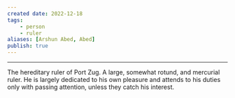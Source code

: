 ```yaml
---
created date: 2022-12-18
tags:
	- person
	- ruler
aliases: [Arshun Abed, Abed]
publish: true
---
```


---
The hereditary ruler of Port Zug. A large, somewhat rotund, and mercurial ruler. He is largely dedicated to his own pleasure and attends to his duties only with passing attention, unless they catch his interest.